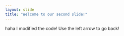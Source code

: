 ```yaml
---
layout: slide
title: "Welcome to our second slide!"
---
```

haha I modified the code!
Use the left arrow to go back!
